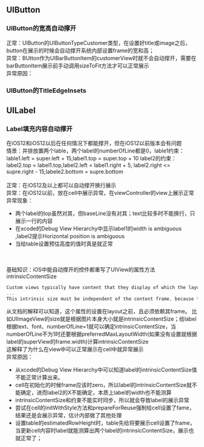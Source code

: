 ## UIButton
### UIButton的宽高自动撑开
正常：UIButton的UIButtonTypeCustomer类型，在设置好title或image之后，button在展示的时候会自动撑开系统内部设置frame的宽和高；<br/>
异常：BUtton作为UIBarButtonItem的customerView时就不会自动撑开，需要在barButtonItem展示前手动调用sizeToFit方法才可以正常展示<br/>
异常原因：

### UIButton的TitleEdgeInsets


## UILabel

### Label填充内容自动撑开
在iOS12和iOS12以后在任何情况下都能撑开，但在iOS12以前版本会有问题<br/>
情景：并排放置两个lable，两个label的numberOfLine都是0，lable1约束：lable1.left = super.left + 15,label1.top = super.top + 10
label2的约束：label2.top = label1.top,label2.left = label1.right + 5, label2.right <= supre.right - 15,labele2.bottom = supre.bottom<br/>
<br>
正常：在iOS12及以上都可以自动撑开换行展示<br>
异常：在iOS12以前，放在cell中展示异常，在viewController的view上展示正常<br>
异常现象：<br>
* 两个label的top虽然对其，但baseLine没有对其；text比较多时不能换行，只展示一行的内容
* 在xcode的Debug View Hierarchy中显示label1的width is ambiguous ,label2提示Horizontal position is ambiguous
* 当给table设置预估高度的值时真是就正常

<br>
<br>
基础知识：iOS中能自动撑开的控件都重写了UIView的属性方法intrinsicContentSize

```c
Custom views typically have content that they display of which the layout system is unaware.
...
This intrinsic size must be independent of the content frame, because there’s no way to dynamically communicate a changed width to the layout system based on a changed height, for example.
```
从文档的解释可以知道，这个属性的设置在layout之前，且必须依赖其frame。
比如UIImageView的size就是根据图片本身大小就是intrinsicContentSize；给label根据text、font、numberOfLine=1就可以确定intrinsicContentSize，当numberOfLine不为1时还要根据preferredMaxLayoutWidth(如果没有设置就根据label的superView的frame.width)计算intrinsicContentSize<br>
这解释了为什么在view中可以正常展示在cell中就异常展示<br>
异常原因：<br>
* 从xcode的Debug View Hierarchy中可以知道label的intrinsicContentSize值不能正常计算出来。
* cell在初始化的时候frame应该时zero，所以label的intrinsicContentSize就不能确定，进而label2的X不能确定，本质上label的width也不能测算
* intrinsicContentSize和约束不能实时同步，所以就会导致label的展示异常
* 尝试在cell的initWithStyle方法和prepareForReuse强制给cell设置了fame，结果还是会展示异常，估计内部做了其他处理
* 设置table的estimatedRowHeight时，table先给将要展示cell设置了frame，当更新cell内容时label就能测算出两个label的intrinsicContentSize，展示也就正常了；
        
       
